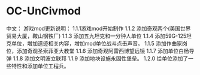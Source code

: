 # OC-UnCivmod
中文：
游戏mod更新说明：
1.1.1游戏mod开始制作
1.1.2 添加奇观两个(美国世界贸易大厦，鞍山钢铁厂)
1.1.3 添加五九坦克和一分钟人单位
1.1.4 添加59G-125坦克单位，增加遗迹相关内容，增加mod单位战斗点击声音。
1.1.5 添加作曲家岗位，添加奇观圣索菲亚大教堂
1.1.6 添加奇观阿雷西博望远镜
1.1.7 添加单位白杨导弹
1.1.8 添加文明波立联邦
1.1.9 添加地块设施永固性堡垒。
1.2.0 给单位添加了一些特性和添加单位工程兵。
